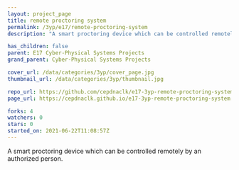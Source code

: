 ```yaml
---
layout: project_page
title: remote proctoring system
permalink: /3yp/e17/remote-proctoring-system
description: "A smart proctoring device which can be controlled remotely by an authorized person."

has_children: false
parent: E17 Cyber-Physical Systems Projects
grand_parent: Cyber-Physical Systems Projects

cover_url: /data/categories/3yp/cover_page.jpg
thumbnail_url: /data/categories/3yp/thumbnail.jpg

repo_url: https://github.com/cepdnaclk/e17-3yp-remote-proctoring-system
page_url: https://cepdnaclk.github.io/e17-3yp-remote-proctoring-system

forks: 4
watchers: 0
stars: 0
started_on: 2021-06-22T11:08:57Z
---
```

A smart proctoring device which can be controlled remotely by an authorized person.

